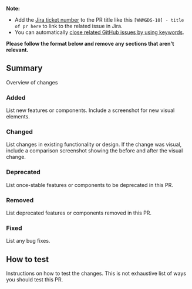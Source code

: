 **Note:** 
- Add the [Jira ticket number](https://jira.cms.gov/projects/WNMGDS/) to the PR title like this `[WNMGDS-10] - title of pr here` to link to the related issue in Jira.
- You can automatically [close related GitHub issues by using keywords](https://help.github.com/en/articles/closing-issues-using-keywords).


**Please follow the format below and remove any sections that aren't relevant.**
## Summary
Overview of changes

### Added
List new features or components. Include a screenshot for new visual elements.

### Changed
List changes in existing functionality or design. 
If the change was visual, include a comparison screenshot showing the before and after the visual change.

### Deprecated
List once-stable features or components to be deprecated in this PR.

### Removed
List deprecated features or components removed in this PR.

### Fixed
List any bug fixes.

## How to test
Instructions on how to test the changes. This is not exhaustive list of ways you should test this PR.
